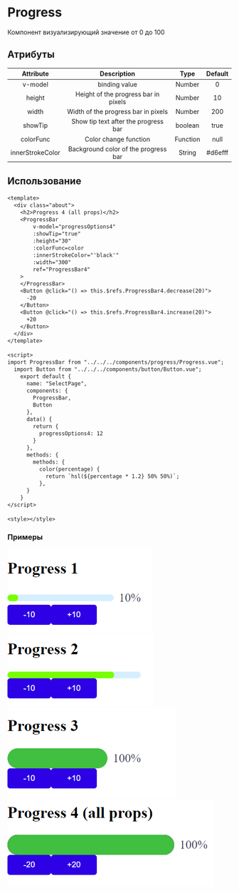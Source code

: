 # Progress

Компонент визуализирующий значение от 0 до 100

## Атрибуты

|Attribute|Description          | Type   |Default|
|:-------:|:-------------------:|:------:|:-------:|
|v-model  |binding value        |Number  |0        |
|height |Height of the progress bar in pixels|Number|10|
|width|Width of the progress bar in pixels|Number|200|
|showTip|Show tip text after the progress bar|boolean|true|
|colorFunc|Color change function|Function|null|
|innerStrokeColor|Background color of the progress bar|String|#d6efff|

## Использование
```vue
<template>
  <div class="about">
    <h2>Progress 4 (all props)</h2>
    <ProgressBar
        v-model="progressOptions4"
        :showTip="true"
        :height="30"
        :colorFunc=color
        :innerStrokeColor="'black'"
        :width="300"
        ref="ProgressBar4"
    >
    </ProgressBar>
    <Button @click="() => this.$refs.ProgressBar4.decrease(20)">
      -20
    </Button>
    <Button @click="() => this.$refs.ProgressBar4.increase(20)">
      +20
    </Button>
  </div>
</template>

<script>
import ProgressBar from "../../../components/progress/Progress.vue";
  import Button from "../../../components/button/Button.vue";
    export default {
      name: "SelectPage",
      components: {
        ProgressBar,
        Button
      },
      data() {
        return {
          progressOptions4: 12
        }
      },
      methods: {
        methods: {
          color(percentage) {
            return `hsl(${percentage * 1.2} 50% 50%)`;
          },
      }
    }
</script>

<style></style>
```
### Примеры

![](readmeImages/1.png)
![](readmeImages/2.png)
![](readmeImages/3.png)
![](readmeImages/4.png)